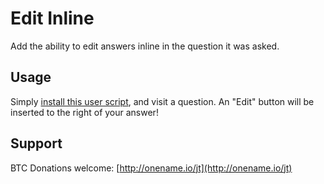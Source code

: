 # Edit Inline

Add the ability to edit answers inline in the question it was asked.

## Usage

Simply [install this user script](../README.md), and visit a question. An "Edit"
button will be inserted to the right of your answer!

## Support

BTC Donations welcome: [http://onename.io/jt](http://onename.io/jt)
